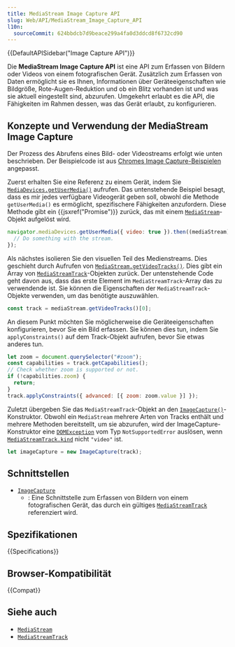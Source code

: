 ```yaml
---
title: MediaStream Image Capture API
slug: Web/API/MediaStream_Image_Capture_API
l10n:
  sourceCommit: 624bbdcb7d9beace299a4fa0d3ddcd8f6732cd90
---
```


{{DefaultAPISidebar("Image Capture API")}}

Die **MediaStream Image Capture API** ist eine API zum Erfassen von Bildern oder Videos von einem fotografischen Gerät. Zusätzlich zum Erfassen von Daten ermöglicht sie es Ihnen, Informationen über Geräteeigenschaften wie Bildgröße, Rote-Augen-Reduktion und ob ein Blitz vorhanden ist und was sie aktuell eingestellt sind, abzurufen. Umgekehrt erlaubt es die API, die Fähigkeiten im Rahmen dessen, was das Gerät erlaubt, zu konfigurieren.

## Konzepte und Verwendung der MediaStream Image Capture

Der Prozess des Abrufens eines Bild- oder Videostreams erfolgt wie unten beschrieben. Der Beispielcode ist aus [Chromes Image Capture-Beispielen](https://googlechrome.github.io/samples/image-capture/) angepasst.

Zuerst erhalten Sie eine Referenz zu einem Gerät, indem Sie [`MediaDevices.getUserMedia()`](/de/docs/Web/API/MediaDevices/getUserMedia) aufrufen. Das untenstehende Beispiel besagt, dass es mir jedes verfügbare Videogerät geben soll, obwohl die Methode `getUserMedia()` es ermöglicht, spezifischere Fähigkeiten anzufordern. Diese Methode gibt ein {{jsxref("Promise")}} zurück, das mit einem [`MediaStream`](/de/docs/Web/API/MediaStream)-Objekt aufgelöst wird.

```js
navigator.mediaDevices.getUserMedia({ video: true }).then((mediaStream) => {
  // Do something with the stream.
});
```

Als nächstes isolieren Sie den visuellen Teil des Medienstreams. Dies geschieht durch Aufrufen von [`MediaStream.getVideoTracks()`](/de/docs/Web/API/MediaStream/getVideoTracks). Dies gibt ein Array von [`MediaStreamTrack`](/de/docs/Web/API/MediaStreamTrack)-Objekten zurück. Der untenstehende Code geht davon aus, dass das erste Element im `MediaStreamTrack`-Array das zu verwendende ist. Sie können die Eigenschaften der `MediaStreamTrack`-Objekte verwenden, um das benötigte auszuwählen.

```js
const track = mediaStream.getVideoTracks()[0];
```

An diesem Punkt möchten Sie möglicherweise die Geräteeigenschaften konfigurieren, bevor Sie ein Bild erfassen. Sie können dies tun, indem Sie `applyConstraints()` auf dem Track-Objekt aufrufen, bevor Sie etwas anderes tun.

```js
let zoom = document.querySelector("#zoom");
const capabilities = track.getCapabilities();
// Check whether zoom is supported or not.
if (!capabilities.zoom) {
  return;
}
track.applyConstraints({ advanced: [{ zoom: zoom.value }] });
```

Zuletzt übergeben Sie das `MediaStreamTrack`-Objekt an den [`ImageCapture()`](/de/docs/Web/API/ImageCapture/ImageCapture)-Konstruktor. Obwohl ein `MediaStream` mehrere Arten von Tracks enthält und mehrere Methoden bereitstellt, um sie abzurufen, wird der ImageCapture-Konstruktor eine [`DOMException`](/de/docs/Web/API/DOMException) vom Typ `NotSupportedError` auslösen, wenn [`MediaStreamTrack.kind`](/de/docs/Web/API/MediaStreamTrack/kind) nicht `"video"` ist.

```js
let imageCapture = new ImageCapture(track);
```

## Schnittstellen

- [`ImageCapture`](/de/docs/Web/API/ImageCapture)
  - : Eine Schnittstelle zum Erfassen von Bildern von einem fotografischen Gerät, das durch ein gültiges [`MediaStreamTrack`](/de/docs/Web/API/MediaStreamTrack) referenziert wird.

## Spezifikationen

{{Specifications}}

## Browser-Kompatibilität

{{Compat}}

## Siehe auch

- [`MediaStream`](/de/docs/Web/API/MediaStream)
- [`MediaStreamTrack`](/de/docs/Web/API/MediaStreamTrack)
